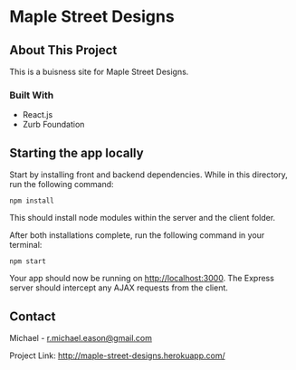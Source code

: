 # Maple Street Designs

## About This Project

This is a buisness site for Maple Street Designs.

### Built With

  - React.js
  - Zurb Foundation

## Starting the app locally

Start by installing front and backend dependencies. While in this directory, run the following command:

```
npm install
```

This should install node modules within the server and the client folder.

After both installations complete, run the following command in your terminal:

```
npm start
```

Your app should now be running on <http://localhost:3000>. The Express server should intercept any AJAX requests from the client.

## Contact

Michael - r.michael.eason@gmail.com

Project Link: http://maple-street-designs.herokuapp.com/
